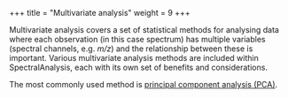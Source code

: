 +++
title = "Multivariate analysis"
weight = 9
+++

Multivariate analysis covers a set of statistical methods for analysing data where each observation (in this case spectrum) has multiple variables (spectral channels, e.g. *m/z*) and the relationship between these is important. Various multivariate analysis methods are included within SpectralAnalysis, each with its own set of benefits and considerations. 

The most commonly used method is [principal component analysis (PCA)](/basic-usage/multivariate/pca).